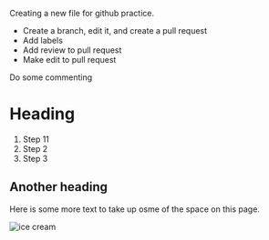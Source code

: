 Creating a new file for github practice. 
- Create a branch, edit it, and create a pull request 
- Add labels
- Add review to pull request
- Make edit to pull request

Do some commenting

# Heading
1. Step 11
2. Step 2
3. Step 3

## Another heading
Here is some more text to  take up osme of the space on this page. 

![ice cream](media/ice-cream.jpg)
